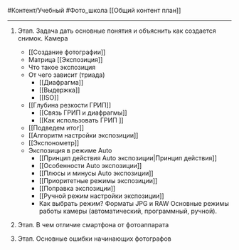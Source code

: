 #Контент/Учебный #Фото_школа 
[[Общий контент план]]
________

1. Этап. Задача дать основные понятия и объяснить как создается снимок.
Камера
	- [[Создание фотографии]]
	- Матрица
[[Экспозиция]]
	- Что такое экспозиция
	- От чего зависит (триада)
		- [[Диафрагма]]
		- [[Выдержка]]
		- [[ISO]] 
	- [[Глубина резкости ГРИП]]
		- [[Связь ГРИП и диафрагмы]]
		- [[Как использовать ГРИП ]]
	- [[Подведем итог]]
	- [[Алгоритм настройки экспозиции]]
	- [[Экспонометр]]
	- Экспозиция в режиме Auto
		- [[Принцип действия Auto экспозиции|Принцип действия]]
		- [[Особенности Auto экспозиции]]
		- [[Плюсы и минусы Auto экспозиции]]
		- [[Приоритетные режимы экспозиции]]
		- [[Поправка экспозиции]]
		- [[Ручной режим настройки экспозиции]]
		- Как выбрать режим?
Форматы JPG и RAW 
Основные режимы работы камеры (автоматический, программный, ручной).

2. Этап.
В чем отличие смартфона от фотоаппарата


3. Этап.
Основные ошибки начинающих фотографов

